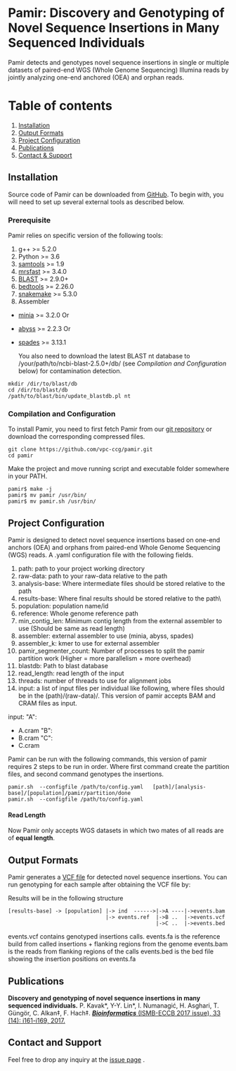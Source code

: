 
Pamir: Discovery and Genotyping of Novel Sequence Insertions in Many Sequenced Individuals
======
Pamir detects and genotypes novel sequence insertions in single or multiple datasets of paired-end WGS (Whole Genome Sequencing) Illumina reads by jointly analyzing one-end anchored (OEA) and orphan reads.

# Table of contents
1. [Installation](#installation)
2. [Output Formats](#output-formats)
3. [Project Configuration](#project-configuration)
4. [Publications](#publications)
5. [Contact & Support](#contact-and-support)

## Installation
Source code of Pamir can be downloaded from [GitHub](https://github.com/vpc-ccg/pamir). To begin with, you will need to set up several external tools as described below.

### Prerequisite
Pamir relies on specific version of the following tools:
1. g++ >= 5.2.0
2. Python >= 3.6
3. [samtools](http://www.htslib.org/) >= 1.9
4. [mrsfast](https://github.com/sfu-compbio/mrsfast) >= 3.4.0
5. [BLAST](ftp://ftp.ncbi.nlm.nih.gov/blast/executables/blast\+/LATEST/) >= 2.9.0+
6. [bedtools](https://bedtools.readthedocs.io/en/latest/) >= 2.26.0
7. [snakemake](https://snakemake.readthedocs.io/en/stable/) >= 5.3.0
8. Assembler
* [minia](https://github.com/GATB/minia) >= 3.2.0 Or
* [abyss](https://github.com/bcgsc/abyss) >= 2.2.3 Or
* [spades](https://github.com/ablab/spades) >= 3.13.1

   You also need to download the latest BLAST nt database to /your/path/to/ncbi-blast-2.5.0+/db/ (see *Compilation and Configuration* below) for contamination detection. 

```
mkdir /dir/to/blast/db
cd /dir/to/blast/db
/path/to/blast/bin/update_blastdb.pl nt
```

### Compilation and Configuration
To install Pamir, you need to first fetch Pamir from our [git repository](https://github.com/vpc-ccg/pamir) or download the corresponding compressed files. 
```
git clone https://github.com/vpc-ccg/pamir.git
cd pamir
```

Make the project and move running script and executable folder somewhere in your PATH.
```
pamir$ make -j
pamir$ mv pamir /usr/bin/
pamir$ mv pamir.sh /usr/bin/
```

## Project Configuration
Pamir is designed to detect novel sequence insertions based on one-end anchors (OEA) and orphans from paired-end Whole Genome Sequencing (WGS) reads. A .yaml configuration file with the following fields.

1. path: path to your project working directory
2. raw-data: path to your raw-data relative to the path
3. analysis-base: Where intermediate files should be stored relative to the path
4. results-base: Where final results should be stored relative to the path\
5. population: population name/id
6. reference: Whole genome reference path
7. min\_contig\_len: Minimum contig length from the external assembler to use (Should be same as read length)
8. assembler: external assembler to use (minia, abyss, spades)
9. assembler\_k: kmer to use for external assembler
10. pamir\_segmenter\_count: Number of processes to split the pamir partition work (Higher = more parallelism + more overhead) 
11. blastdb: Path to blast database
12. read\_length: read length of the input
13. threads: number of threads to use for alignment jobs
14. input: a list of input files per individual like following, where files should be in the (path)/(raw-data)/. This version of pamir accepts BAM and CRAM files as input.

input:
  "A":
   - A.cram
  "B":
   - B.cram
  "C":
   - C.cram


Pamir can be run with the following commands, this version of pamir requires 2 steps to be run in order. Where first command create the partition files, and second command genotypes the insertions.
```
pamir.sh  --configfile /path/to/config.yaml   [path]/[analysis-base]/[population]/pamir/partition/done
pamir.sh  --configfile /path/to/config.yaml
```

#### Read Length
Now Pamir only accepts WGS datasets in which two mates of all reads are of **equal length**.


## Output Formats
Pamir generates a [VCF file](https://samtools.github.io/hts-specs/VCFv4.2.pdf) for detected novel sequence insertions. You can run genotyping for each sample after obtaining the VCF file by:

Results will be in the following structure

    [results-base] -> [population] |-> ind  ------>|->A ----|->events.bam
                                   |-> events.ref  |->B ..  |->events.vcf                         
                                                   |->C ..  |->events.bed

events.vcf contains genotyped insertions calls.
events.fa  is the reference build from called insertions + flanking regions from the genome
events.bam is the reads from flanking regions of the calls
events.bed is the bed file showing the insertion positions on events.fa

## Publications
**Discovery and genotyping of novel sequence insertions in many sequenced individuals.** P. Kavak*, Y-Y. Lin*, I. Numanagić, H. Asghari, T. Güngör, C. Alkan‡, F. Hach‡. [***Bioinformatics*** (ISMB-ECCB 2017 issue), 33 (14): i161-i169, 2017.](https://doi.org/10.1093/bioinformatics/btx254)

## Contact and Support

Feel free to drop any inquiry at the [issue page](https://github.com/vpc-ccg/pamir/issues)    .

